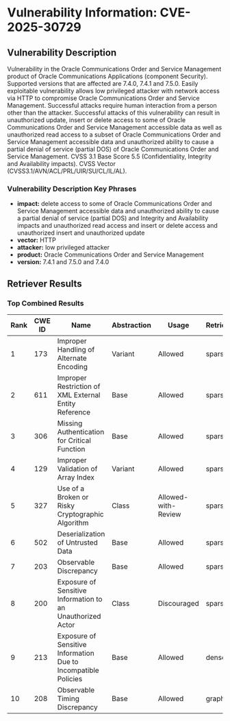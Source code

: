 # Vulnerability Information: CVE-2025-30729

## Vulnerability Description
Vulnerability in the Oracle Communications Order and Service Management product of Oracle Communications Applications (component Security). Supported versions that are affected are 7.4.0, 7.4.1 and 7.5.0. Easily exploitable vulnerability allows low privileged attacker with network access via HTTP to compromise Oracle Communications Order and Service Management. Successful attacks require human interaction from a person other than the attacker. Successful attacks of this vulnerability can result in unauthorized update, insert or delete access to some of Oracle Communications Order and Service Management accessible data as well as unauthorized read access to a subset of Oracle Communications Order and Service Management accessible data and unauthorized ability to cause a partial denial of service (partial DOS) of Oracle Communications Order and Service Management. CVSS 3.1 Base Score 5.5 (Confidentiality, Integrity and Availability impacts). CVSS Vector (CVSS3.1/AVN/ACL/PRL/UIR/SU/CL/IL/AL).

### Vulnerability Description Key Phrases
- **impact:** delete access to some of Oracle Communications Order and Service Management accessible data and unauthorized ability to cause a partial denial of service (partial DOS) and Integrity and Availability impacts and unauthorized read access and insert or delete access and unauthorized insert and unauthorized update
- **vector:** HTTP
- **attacker:** low privileged attacker
- **product:** Oracle Communications Order and Service Management
- **version:** 7.4.1 and 7.5.0 and 7.4.0

## Retriever Results

### Top Combined Results

| Rank | CWE ID | Name | Abstraction | Usage  | Retrievers | Individual Scores |
|------|--------|------|-------------|-------|------------|-------------------|
| 1 | 173 | Improper Handling of Alternate Encoding | Variant | Allowed | sparse | 0.284 |
| 2 | 611 | Improper Restriction of XML External Entity Reference | Base | Allowed | sparse | 0.281 |
| 3 | 306 | Missing Authentication for Critical Function | Base | Allowed | sparse | 0.266 |
| 4 | 129 | Improper Validation of Array Index | Variant | Allowed | sparse | 0.257 |
| 5 | 327 | Use of a Broken or Risky Cryptographic Algorithm | Class | Allowed-with-Review | sparse | 0.250 |
| 6 | 502 | Deserialization of Untrusted Data | Base | Allowed | sparse | 0.248 |
| 7 | 203 | Observable Discrepancy | Base | Allowed | sparse | 0.247 |
| 8 | 200 | Exposure of Sensitive Information to an Unauthorized Actor | Class | Discouraged | sparse | 0.244 |
| 9 | 213 | Exposure of Sensitive Information Due to Incompatible Policies | Base | Allowed | dense | 0.578 |
| 10 | 208 | Observable Timing Discrepancy | Base | Allowed | graph | 0.003 |

